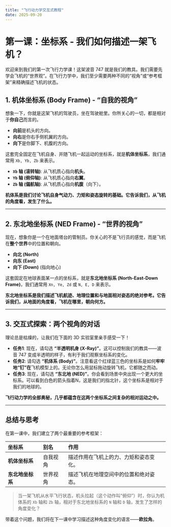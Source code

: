 ```yaml
---
title: "飞行动力学交互式教程"
date: 2025-09-20
---
```


# 第一课：坐标系 - 我们如何描述一架飞机？

欢迎来到我们的第一次飞行力学课！这架波音 747 就是我们的教具。我们需要先学会飞机的“世界观”。在飞行力学中，我们至少需要两种不同的“视角”或“参考框架”来精确描述飞机的状态。

## 1. 机体坐标系 (Body Frame) - “自我的视角”

想象一下，你就是这架飞机的驾驶员，坐在驾驶舱里。你所关心的一切，都是相对于**你自己**而言的。

*   **向前**是机头的方向。
*   **向右**是你右手侧机翼的方向。
*   **向下**是你脚下、机腹的方向。

这套完全固定在飞机自身、并随飞机一起运动的坐标系，就是**机体坐标系**，我们通常用 `Xb, Yb, Zb` 来表示。

*   **`Xb` 轴 (滚转轴)**: 从飞机质心指向**机头**。
*   **`Yb` 轴 (俯仰轴)**: 从飞机质心指向**右翼**。
*   **`Zb` 轴 (偏航轴)**: 从飞机质心指向**机腹**（向下）。

**机体系是我们讨论飞机自身气动力、力矩和姿态旋转的基础。它告诉我们，从飞机的角度看，发生了什么。**

---

## 2. 东北地坐标系 (NED Frame) - “世界的视角”

现在，想象你是一个在地面塔台的管制员。你关心的不是飞行员的感觉，而是飞机在**整个世界**中的位置和朝向。

*   **向北 (North)**
*   **向东 (East)**
*   **向下 (Down)** (指向地心)

这套固定在地球表面某一点的坐标系，就是**东北地坐标系 (North-East-Down Frame)**，我们通常用 `Xn, Ye, Zd` 或 `N, E, D` 来表示。

**东北地坐标系是我们描述飞机航迹、地理位置和与地面相对姿态的绝对参考。它告诉我们，从地面的角度看，飞机在哪里，朝向何方。**

---

## 3. 交互式探索：两个视角的对话

理论总是枯燥的，让我们在下面的 3D 实验室里亲手感受一下！

*   **任务1**: 现在，请勾选 **“半透明机身 (X-Ray)”**。这可以控制我们的教具——波音 747 变成半透明的样子，有利于我们观察坐标系的变化。
*   **任务2**: 请勾选 **“机体系 (Body)”**。注意看这个红绿蓝三色的坐标系是如何**牢牢地“钉”在**飞机模型上的。无论你怎么用鼠标拖动旋转飞机，它都随之而动。
*   **任务3**: 现在，请勾选 **“东北地 (NED)”**。你会看到场景中央出现一个更大的坐标系。可以看到白色的箭头指着N，这是我们的指北针，这个坐标系是相对于我们的地球的。

**飞行动力学的全部奥秘，几乎都蕴含在这两个坐标系之间复杂的相对运动之中。**

<ACViewer>
  <AxesControl :systems="['body', 'ground']" />
</ACViewer>

---

## 总结与思考

在第一课中，我们建立了两个最重要的参考框架：

| 坐标系 | 别名 | 作用 |
| :--- | :--- | :--- |
| **机体坐标系** | 自我视角 | 描述作用在飞机上的力、力矩和姿态变化。 |
| **东北地坐标系** | 世界视角 | 描述飞机在地理空间中的位置和绝对姿态。 |

> 当一架飞机从水平飞行状态，机头拉起（这个动作叫“俯仰”）时，你认为机体系的 `Xb` 轴和 `Zb` 轴，相对于东北地坐标系的 `N` 轴和 `D` 轴，发生了怎样的角度变化？

带着这个问题，我们将在下一课中学习描述这种角度变化的语言——**欧拉角**。